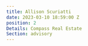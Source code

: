 ```yaml
---
title: Allison Scuriatti
date: 2023-03-10 18:59:00 Z
position: 2
Details: Compass Real Estate
Section: advisory
---
```


